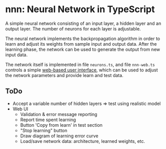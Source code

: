 # nnn: Neural Network in TypeScript
A simple neural network consisting of an input layer, a hidden layer and an output layer.
The number of neurons for each layer is adjustable.

The neural network implements the backpropagation algorithm in order to learn and adjust
its weights from sample input and output data. After the learning phase, the network
can be used to generate the output from new input data.

The network itself is implemented in file `neurons.ts`, and file `nnn-web.ts` controls a
simple [web-based user interface](http://lcrespom.github.io/nnn), which can be used to
adjust the network parameters and provide learn and test data.


## ToDo
- Accept a variable number of hidden layers => test using realistic model
- Web UI
	- Validation & error message reporting
	- Report time spent learning
	- Button 'Copy from learn' in test section
	- "Stop learning" button
	- Draw diagram of learning error curve
	- Load/save network data: architecture, learned weights, etc.
